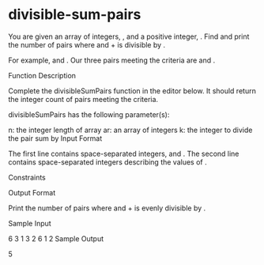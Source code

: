 # divisible-sum-pairs

You are given an array of  integers, , and a positive integer, . Find and print the number of  pairs where  and  +  is divisible by .

For example,  and . Our three pairs meeting the criteria are  and .

Function Description

Complete the divisibleSumPairs function in the editor below. It should return the integer count of pairs meeting the criteria.

divisibleSumPairs has the following parameter(s):

n: the integer length of array 
ar: an array of integers
k: the integer to divide the pair sum by
Input Format

The first line contains  space-separated integers,  and .
The second line contains  space-separated integers describing the values of .

Constraints

Output Format

Print the number of  pairs where  and  +  is evenly divisible by .

Sample Input

6 3
1 3 2 6 1 2
Sample Output

 5

